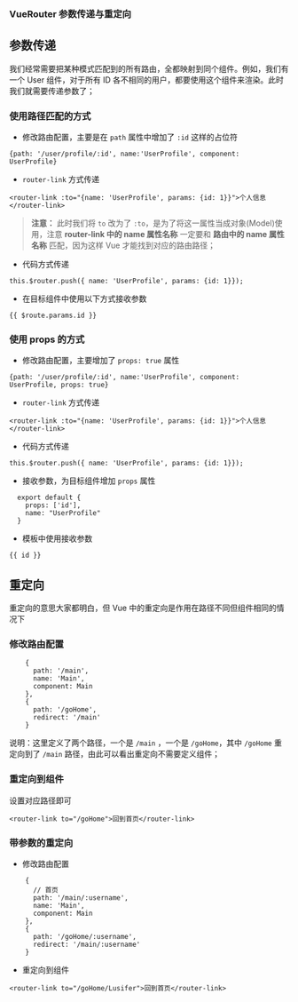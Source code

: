 ### VueRouter 参数传递与重定向



## 参数传递

我们经常需要把某种模式匹配到的所有路由，全都映射到同个组件。例如，我们有一个 User 组件，对于所有 ID 各不相同的用户，都要使用这个组件来渲染。此时我们就需要传递参数了；

### 使用路径匹配的方式

- 修改路由配置，主要是在 `path` 属性中增加了 `:id` 这样的占位符

```
{path: '/user/profile/:id', name:'UserProfile', component: UserProfile}
```

- `router-link` 方式传递

```
<router-link :to="{name: 'UserProfile', params: {id: 1}}">个人信息</router-link>
```

> **注意：** 此时我们将 `to` 改为了 `:to`，是为了将这一属性当成对象(Model)使用，注意 **router-link 中的 name 属性名称** 一定要和 **路由中的 name 属性名称** 匹配，因为这样 Vue 才能找到对应的路由路径；

- 代码方式传递

```
this.$router.push({ name: 'UserProfile', params: {id: 1}});
```

- 在目标组件中使用以下方式接收参数

```
{{ $route.params.id }}
```

### 使用 props 的方式

- 修改路由配置，主要增加了 `props: true` 属性

```
{path: '/user/profile/:id', name:'UserProfile', component: UserProfile, props: true}
```

- `router-link` 方式传递

```
<router-link :to="{name: 'UserProfile', params: {id: 1}}">个人信息</router-link>
```

- 代码方式传递

```
this.$router.push({ name: 'UserProfile', params: {id: 1}});
```

- 接收参数，为目标组件增加 `props` 属性

```
  export default {
    props: ['id'],
    name: "UserProfile"
  }
```

- 模板中使用接收参数

```
{{ id }}
```

## 重定向

重定向的意思大家都明白，但 Vue 中的重定向是作用在路径不同但组件相同的情况下

### 修改路由配置

```
    {
      path: '/main',
      name: 'Main',
      component: Main
    },
    {
      path: '/goHome',
      redirect: '/main'
    }
```

说明：这里定义了两个路径，一个是 `/main` ，一个是 `/goHome`，其中 `/goHome` 重定向到了 `/main` 路径，由此可以看出重定向不需要定义组件；

### 重定向到组件

设置对应路径即可

```
<router-link to="/goHome">回到首页</router-link>
```

### 带参数的重定向

- 修改路由配置

```
    {
      // 首页
      path: '/main/:username',
      name: 'Main',
      component: Main
    },
    {
      path: '/goHome/:username',
      redirect: '/main/:username'
    }
```

- 重定向到组件

```
<router-link to="/goHome/Lusifer">回到首页</router-link>
```